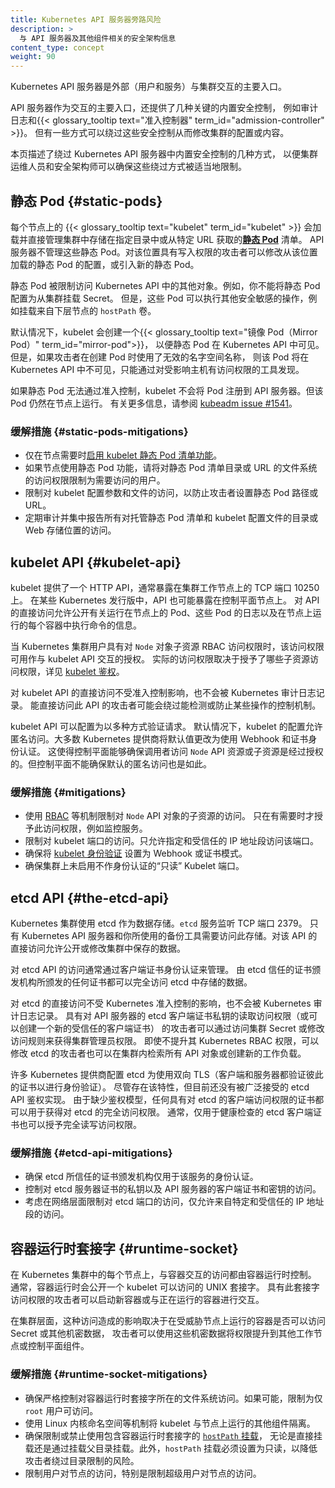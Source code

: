 ```yaml
---
title: Kubernetes API 服务器旁路风险
description: >
  与 API 服务器及其他组件相关的安全架构信息
content_type: concept
weight: 90
---
```



Kubernetes API 服务器是外部（用户和服务）与集群交互的主要入口。

API 服务器作为交互的主要入口，还提供了几种关键的内置安全控制，
例如审计日志和{{< glossary_tooltip text="准入控制器" term_id="admission-controller" >}}。
但有一些方式可以绕过这些安全控制从而修改集群的配置或内容。

本页描述了绕过 Kubernetes API 服务器中内置安全控制的几种方式，
以便集群运维人员和安全架构师可以确保这些绕过方式被适当地限制。

## 静态 Pod {#static-pods}

每个节点上的 {{< glossary_tooltip text="kubelet" term_id="kubelet" >}}
会加载并直接管理集群中存储在指定目录中或从特定 URL
获取的[**静态 Pod**](/zh-cn/docs/tasks/configure-pod-container/static-pod) 清单。
API 服务器不管理这些静态 Pod。对该位置具有写入权限的攻击者可以修改从该位置加载的静态 Pod 的配置，或引入新的静态 Pod。

静态 Pod 被限制访问 Kubernetes API 中的其他对象。例如，你不能将静态 Pod 配置为从集群挂载 Secret。
但是，这些 Pod 可以执行其他安全敏感的操作，例如挂载来自下层节点的 `hostPath` 卷。

默认情况下，kubelet 会创建一个{{< glossary_tooltip text="镜像 Pod（Mirror Pod）" term_id="mirror-pod">}}，
以便静态 Pod 在 Kubernetes API 中可见。但是，如果攻击者在创建 Pod 时使用了无效的名字空间名称，
则该 Pod 将在 Kubernetes API 中不可见，只能通过对受影响主机有访问权限的工具发现。

如果静态 Pod 无法通过准入控制，kubelet 不会将 Pod 注册到 API 服务器。但该 Pod 仍然在节点上运行。
有关更多信息，请参阅 [kubeadm issue #1541](https://github.com/kubernetes/kubeadm/issues/1541#issuecomment-487331701)。

### 缓解措施 {#static-pods-mitigations}

- 仅在节点需要时[启用 kubelet 静态 Pod 清单功能](/zh-cn/docs/tasks/configure-pod-container/static-pod/#static-pod-creation)。
- 如果节点使用静态 Pod 功能，请将对静态 Pod 清单目录或 URL 的文件系统的访问权限限制为需要访问的用户。
- 限制对 kubelet 配置参数和文件的访问，以防止攻击者设置静态 Pod 路径或 URL。
- 定期审计并集中报告所有对托管静态 Pod 清单和 kubelet 配置文件的目录或 Web 存储位置的访问。

## kubelet API {#kubelet-api}

kubelet 提供了一个 HTTP API，通常暴露在集群工作节点上的 TCP 端口 10250 上。
在某些 Kubernetes 发行版中，API 也可能暴露在控制平面节点上。
对 API 的直接访问允许公开有关运行在节点上的 Pod、这些 Pod 的日志以及在节点上运行的每个容器中执行命令的信息。

当 Kubernetes 集群用户具有对 `Node` 对象子资源 RBAC 访问权限时，该访问权限可用作与 kubelet API 交互的授权。
实际的访问权限取决于授予了哪些子资源访问权限，详见
[kubelet 鉴权](/zh-cn/docs/reference/access-authn-authz/kubelet-authn-authz/#kubelet-authorization)。

对 kubelet API 的直接访问不受准入控制影响，也不会被 Kubernetes 审计日志记录。
能直接访问此 API 的攻击者可能会绕过能检测或防止某些操作的控制机制。

kubelet API 可以配置为以多种方式验证请求。
默认情况下，kubelet 的配置允许匿名访问。大多数 Kubernetes 提供商将默认值更改为使用 Webhook 和证书身份认证。
这使得控制平面能够确保调用者访问 `Node` API 资源或子资源是经过授权的。但控制平面不能确保默认的匿名访问也是如此。

### 缓解措施 {#mitigations}

- 使用 [RBAC](/zh-cn/docs/reference/access-authn-authz/rbac/) 等机制限制对 `Node` API 对象的子资源的访问。
  只在有需要时才授予此访问权限，例如监控服务。
- 限制对 kubelet 端口的访问。只允许指定和受信任的 IP 地址段访问该端口。
- 确保将
  [kubelet 身份验证](/zh-cn/docs/reference/access-authn-authz/kubelet-authn-authz/#kubelet-authentication)
  设置为 Webhook 或证书模式。
- 确保集群上未启用不作身份认证的“只读” Kubelet 端口。

## etcd API {#the-etcd-api}

Kubernetes 集群使用 etcd 作为数据存储。`etcd` 服务监听 TCP 端口 2379。
只有 Kubernetes API 服务器和你所使用的备份工具需要访问此存储。对该 API 的直接访问允许公开或修改集群中保存的数据。

对 etcd API 的访问通常通过客户端证书身份认证来管理。
由 etcd 信任的证书颁发机构所颁发的任何证书都可以完全访问 etcd 中存储的数据。

对 etcd 的直接访问不受 Kubernetes 准入控制的影响，也不会被 Kubernetes 审计日志记录。
具有对 API 服务器的 etcd 客户端证书私钥的读取访问权限（或可以创建一个新的受信任的客户端证书）
的攻击者可以通过访问集群 Secret 或修改访问规则来获得集群管理员权限。
即使不提升其 Kubernetes RBAC 权限，可以修改 etcd 的攻击者也可以在集群内检索所有 API 对象或创建新的工作负载。

许多 Kubernetes 提供商配置 etcd 为使用双向 TLS（客户端和服务器都验证彼此的证书以进行身份验证）。
尽管存在该特性，但目前还没有被广泛接受的 etcd API 鉴权实现。
由于缺少鉴权模型，任何具有对 etcd 的客户端访问权限的证书都可以用于获得对 etcd 的完全访问权限。
通常，仅用于健康检查的 etcd 客户端证书也可以授予完全读写访问权限。

### 缓解措施 {#etcd-api-mitigations}

- 确保 etcd 所信任的证书颁发机构仅用于该服务的身份认证。
- 控制对 etcd 服务器证书的私钥以及 API 服务器的客户端证书和密钥的访问。
- 考虑在网络层面限制对 etcd 端口的访问，仅允许来自特定和受信任的 IP 地址段的访问。

## 容器运行时套接字 {#runtime-socket}

在 Kubernetes 集群中的每个节点上，与容器交互的访问都由容器运行时控制。
通常，容器运行时会公开一个 kubelet 可以访问的 UNIX 套接字。
具有此套接字访问权限的攻击者可以启动新容器或与正在运行的容器进行交互。

在集群层面，这种访问造成的影响取决于在受威胁节点上运行的容器是否可以访问 Secret 或其他机密数据，
攻击者可以使用这些机密数据将权限提升到其他工作节点或控制平面组件。

### 缓解措施 {#runtime-socket-mitigations}

- 确保严格控制对容器运行时套接字所在的文件系统访问。如果可能，限制为仅 `root` 用户可访问。
- 使用 Linux 内核命名空间等机制将 kubelet 与节点上运行的其他组件隔离。
- 确保限制或禁止使用包含容器运行时套接字的 [`hostPath` 挂载](/zh-cn/docs/concepts/storage/volumes/#hostpath)，
  无论是直接挂载还是通过挂载父目录挂载。此外，`hostPath` 挂载必须设置为只读，以降低攻击者绕过目录限制的风险。
- 限制用户对节点的访问，特别是限制超级用户对节点的访问。
